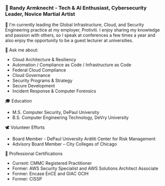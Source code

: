 

<!--
**rarmknecht/rarmknecht** is a ✨ _special_ ✨ repository because its `README.md` (this file) appears on your GitHub profile.

Here are some ideas to get you started:

- 🔭 I’m currently working on ...
- 🌱 I’m currently learning ...
- 👯 I’m looking to collaborate on ...
- 🤔 I’m looking for help with ...
- 
- 📫 How to reach me: ...
- 😄 Pronouns: ...
- ⚡ Fun fact: ...
-->

### 👋 Randy Armknecht - Tech & AI Enthusiast, Cybersecurity Leader, Novice Martial Artist 

🏢 I'm currently leading the Global Infrastructure, Cloud, and Security Engineering practice at my employer, Protiviti. I enjoy sharing my knowledge and passion with others, so I speak at conferences a few times a year and also enjoy the opportunity to be a guest lecturer at universities. 

💬 Ask me about:

- Cloud Architecture & Resiliency
- Automation / Compliance as Code / Infrastructure as Code
- Federal Cloud Compliance
- Cloud Governance
- Security Programs & Strategy
- Secure Development
- Incident Response & Computer Forensics

🎓 Education

- M.S. Computer Security, DePaul University
- B.S. Computer Engineering Technology, DeVry University

🕊 Volunteer Efforts
- Board Member - DePaul University Arditti Center for Risk Management
- Advisory Board Member – City Colleges of Chicago

📜 Professional Certifications
- Current: CMMC Registered Practitioner
- Former: AWS Security Specialist and AWS Solutions Architect Associate
- Former: Encase EnCE and GIAC GCIH
- Former: CISSP

